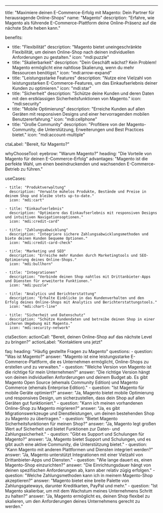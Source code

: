 ---
title: "Maximiere deinen E-Commerce-Erfolg mit Magento: Dein Partner für herausragende Online-Shops"
name: "Magento"
description: "Erfahre, wie Magento als führende E-Commerce-Plattform deine Online-Präsenz auf die nächste Stufe heben kann."

benefits:
  - title: "Flexibilität"
    description: "Magento bietet uneingeschränkte Flexibilität, um deinen Online-Shop nach deinen individuellen Anforderungen zu gestalten."
    icon: "mdi:puzzle"
  - title: "Skalierbarkeit"
    description: "Dein Geschäft wächst? Kein Problem! Magento ermöglicht eine nahtlose Skalierung, wenn du mehr Ressourcen benötigst."
    icon: "mdi:arrow-expand"
  - title: "Leistungsstarke Features"
    description: "Nutze eine Vielzahl von leistungsstarken E-Commerce-Features, um das Einkaufserlebnis deiner Kunden zu optimieren."
    icon: "mdi:star"
  - title: "Sicherheit"
    description: "Schütze deine Kunden und deren Daten mit den erstklassigen Sicherheitsfunktionen von Magento."
    icon: "mdi:security"
  - title: "Mobile Optimierung"
    description: "Erreiche Kunden auf allen Geräten mit responsiven Designs und einer hervorragenden mobilen Benutzererfahrung."
    icon: "mdi:cellphone"
  - title: "Große Community"
    description: "Profitiere von der Magento-Community, die Unterstützung, Erweiterungen und Best Practices bietet."
    icon: "mdi:account-multiple"

ctaLabel: "Bereit, für Magento?"

whyChooseTool:
  eyebrow: "Warum Magento?"
  heading: "Die Vorteile von Magento für deinen E-Commerce-Erfolg"
  advantages: "Magento ist die perfekte Wahl, um einen beeindruckenden und wachsenden E-Commerce-Betrieb zu führen."

  useCases:

    - title: "Produktverwaltung"
      description: "Verwalte mühelos Produkte, Bestände und Preise in deinem Shop und bleibe stets up-to-date."
      icon: "mdi:cart"

    - title: "Einkaufserlebnis"
      description: "Optimiere das Einkaufserlebnis mit responsiven Designs und intuitiven Navigationsoptionen."
      icon: "mdi:credit-card"

    - title: "Zahlungsabwicklung"
      description: "Integriere sichere Zahlungsabwicklungsmethoden und biete deinen Kunden bequeme Optionen."
      icon: "mdi:credit-card-check"

    - title: "Marketing und SEO"
      description: "Erreiche mehr Kunden durch Marketingtools und SEO-Optimierung deines Online-Shops."
      icon: "mdi:bullhorn"

    - title: "Integrationen"
      description: "Verbinde deinen Shop nahtlos mit Drittanbieter-Apps und Diensten für erweiterte Funktionen."
      icon: "mdi:puzzle"

    - title: "Analytics und Berichterstattung"
      description: "Erhalte Einblicke in das Kundenverhalten und den Erfolg deines Online-Shops mit Analytics und Berichterstattungstools."
      icon: "mdi:chart-line"

    - title: "Sicherheit und Datenschutz"
      description: "Schütze Kundendaten und betreibe deinen Shop in einer sicheren Umgebung mit Magento."
      icon: "mdi:security-network"



ctaSection:
  actionCall: "Bereit, deinen Online-Shop auf das nächste Level zu bringen?"
  actionLabel: "Kontaktiere uns jetzt"

faq:
  heading: "Häufig gestellte Fragen zu Magento"
  questions:
    - question: "Was ist Magento?"
      answer: "Magento ist eine leistungsstarke E-Commerce-Plattform, die es Unternehmen ermöglicht, Online-Shops zu erstellen und zu verwalten."
    - question: "Welche Version von Magento ist die richtige für mein Unternehmen?"
      answer: "Die richtige Version hängt von deinen individuellen Anforderungen und deinem Budget ab. Es gibt Magento Open Source (ehemals Community Edition) und Magento Commerce (ehemals Enterprise Edition)."
    - question: "Ist Magento für mobile Geräte optimiert?"
      answer: "Ja, Magento bietet mobile Optimierung und responsives Design, um sicherzustellen, dass dein Shop auf allen Geräten gut funktioniert."
    - question: "Kann ich meinen vorhandenen Online-Shop zu Magento migrieren?"
      answer: "Ja, es gibt Migrationswerkzeuge und Dienstleistungen, um deinen bestehenden Shop zu Magento zu übertragen."
    - question: "Bietet Magento Sicherheitsfunktionen für meinen Shop?"
      answer: "Ja, Magento legt großen Wert auf Sicherheit und bietet Funktionen zur Daten- und Zahlungssicherheit."
    - question: "Gibt es Support und Schulungen für Magento?"
      answer: "Ja, Magento bietet Support und Schulungen, und es gibt auch eine aktive Community, die Unterstützung bietet."
    - question: "Kann Magento mit anderen Plattformen und Diensten integriert werden?"
      answer: "Ja, Magento unterstützt Integrationen mit einer Vielzahl von Drittanbieter-Apps und Diensten."
    - question: "Wie lange dauert es, einen Magento-Shop einzurichten?"
      answer: "Die Einrichtungsdauer hängt von deinen spezifischen Anforderungen ab, kann aber relativ zügig erfolgen."
    - question: "Welche Zahlungsmethoden kann ich in meinem Magento-Shop akzeptieren?"
      answer: "Magento bietet eine breite Palette von Zahlungsgateways, darunter Kreditkarten, PayPal und mehr."
    - question: "Ist Magento skalierbar, um mit dem Wachstum meines Unternehmens Schritt zu halten?"
      answer: "Ja, Magento ermöglicht es, deinen Shop flexibel zu skalieren, um den Anforderungen deines Unternehmens gerecht zu werden."